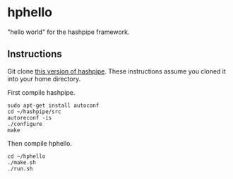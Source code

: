 # hphello
"hello world" for the hashpipe framework.

## Instructions

Git clone [this version of
hashpipe](https://github.com/lacker/hashpipe). These instructions
assume you cloned it into your home directory.

First compile hashpipe.

```
sudo apt-get install autoconf
cd ~/hashpipe/src
autoreconf -is
./configure
make
```

Then compile hphello.

```
cd ~/hphello
./make.sh
./run.sh
```
